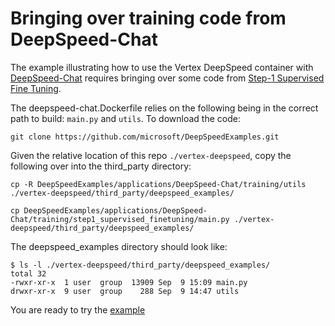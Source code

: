 # Bringing over training code from DeepSpeed-Chat

The example illustrating how to use the Vertex DeepSpeed container with [DeepSpeed-Chat](https://github.com/microsoft/DeepSpeedExamples/tree/master/applications/DeepSpeed-Chat) requires bringing over some code from [Step-1 Supervised Fine Tuning](https://github.com/microsoft/DeepSpeedExamples/tree/master/applications/DeepSpeed-Chat/training/step1_supervised_finetuning). 

The deepspeed-chat.Dockerfile relies on the following being in the correct path to build: `main.py` and `utils`. To download the code:

```
git clone https://github.com/microsoft/DeepSpeedExamples.git
```

Given the relative location of this repo `./vertex-deepspeed`, copy the following over into the third_party directory:

```
cp -R DeepSpeedExamples/applications/DeepSpeed-Chat/training/utils ./vertex-deepspeed/third_party/deepspeed_examples/
```

```
cp DeepSpeedExamples/applications/DeepSpeed-Chat/training/step1_supervised_finetuning/main.py ./vertex-deepspeed/third_party/deepspeed_examples/
```

The deepspeed_examples directory should look like:
```
$ ls -l ./vertex-deepspeed/third_party/deepspeed_examples/
total 32
-rwxr-xr-x  1 user  group  13909 Sep  9 15:09 main.py
drwxr-xr-x  9 user  group    288 Sep  9 14:47 utils
```

You are ready to try the [example](../../examples/deepspeed-chat/Vertex_DeepspeedChat.ipynb)

